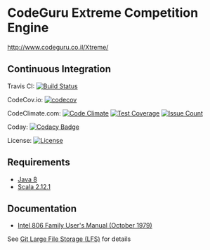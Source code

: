 CodeGuru Extreme Competition Engine
===================================

http://www.codeguru.co.il/Xtreme/

## Continuous Integration

Travis CI:
[![Build Status](https://travis-ci.org/codeguru-il/codeguru-extreme.svg?branch=master)](https://travis-ci.org/codeguru-il/codeguru-extreme#)

CodeCov.io:
[![codecov](https://codecov.io/gh/codeguru-il/codeguru-extreme/branch/master/graph/badge.svg)](https://codecov.io/gh/codeguru-il/codeguru-extreme)

CodeClimate.com:
[![Code Climate](https://codeclimate.com/github/codeguru-il/codeguru-extreme/badges/gpa.svg)](https://codeclimate.com/github/codeguru-il/codeguru-extreme)
[![Test Coverage](https://codeclimate.com/github/codeguru-il/codeguru-extreme/badges/coverage.svg)](https://codeclimate.com/github/codeguru-il/codeguru-extreme/coverage)
[![Issue Count](https://codeclimate.com/github/codeguru-il/codeguru-extreme/badges/issue_count.svg)](https://codeclimate.com/github/codeguru-il/codeguru-extreme)

Coday:
[![Codacy Badge](https://api.codacy.com/project/badge/Grade/d10ebabcb83f4b5cbcbfc1f251549078)](https://www.codacy.com/app/romik-code/codeguru-extreme?utm_source=github.com&amp;utm_medium=referral&amp;utm_content=codeguru-il/codeguru-extreme&amp;utm_campaign=Badge_Grade)

License:
[![License](http://img.shields.io/:license-Apache%202-red.svg)](http://www.apache.org/licenses/LICENSE-2.0.txt)


## Requirements
 - [Java 8](http://www.oracle.com/technetwork/java/javase/downloads/jdk8-downloads-2133151.html)
 - [Scala 2.12.1](http://scala-lang.org/download/2.12.1.html)

## Documentation
 - [Intel 806 Family User's Manual (October 1979)](https://github.com/codeguru-il/codeguru-extreme/raw/master/doc/9800722-03_The_8086_Family_Users_Manual_Oct79.pdf)
 
 See [Git Large File Storage (LFS)](https://git-lfs.github.com/) for details
